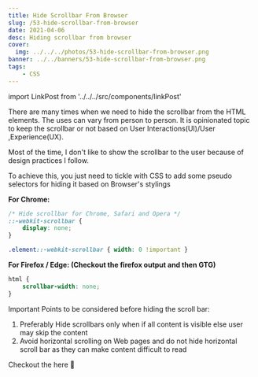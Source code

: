 ```yaml
---
title: Hide Scrollbar From Browser
slug: /53-hide-scrollbar-from-browser
date: 2021-04-06
desc: Hiding scrollbar from browser
cover:
  img: ../../../photos/53-hide-scrollbar-from-browser.png
banner: ../../banners/53-hide-scrollbar-from-browser.png
tags:
    - CSS
---
```


import LinkPost from '../../../src/components/linkPost'

<p><span class='first-letter'>T</span>here are many times when we need to hide the scrollbar from the HTML elements. The uses can vary from person to person. It is opinionated topic to keep the scrollbar or not based on User Interactions(UI)/User ,Experience(UX).</p>

Most of the time, I don't like to show the scrollbar to the user because of design practices I follow.

To achieve this, you just need to tickle with CSS to add some pseudo selectors for hiding it based on Browser's stylings

**For Chrome:**

```css
/* Hide scrollbar for Chrome, Safari and Opera */
::-webkit-scrollbar {
    display: none;
}

.element::-webkit-scrollbar { width: 0 !important }
```

**For Firefox / Edge: (Checkout the firefox output and then GTG)**

```css
html {
    scrollbar-width: none;
}

```

Important Points to be considered before hiding the scroll bar:

1. Preferably Hide scrollbars only when if all content is visible else user may skip the content
2. Avoid horizontal scrolling on Web pages and do not hide horizontal scroll bar as they can make content difficult to read


Checkout the <LinkPost href="https://codepen.io/suprabhasupi/pen/NWbQyLQ" name="Codepen" /> here 🚀
